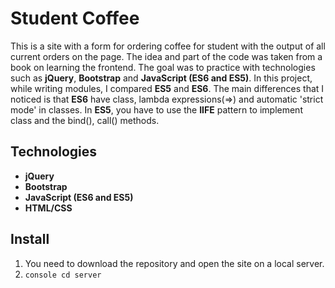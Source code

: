 # Student Coffee
This is a site with a form for ordering coffee for student with the output of all current orders on the page. The idea and part of the code was taken from a book on learning the frontend. The goal was to practice with technologies such as **jQuery**, **Bootstrap** and **JavaScript (ES6 and ES5)**. In this project, while writing modules, I compared **ES5** and **ES6**. The main differences that I noticed is that **ES6** have class, lambda expressions(=>) and automatic 'strict mode' in classes. In **ES5**, you have to use the **IIFE** pattern to implement class and the bind(), call() methods.

## Technologies
- **jQuery**
- **Bootstrap**
- **JavaScript (ES6 and ES5)**
- **HTML/CSS**


## Install
1. You need to download the repository and open the site on a local server.
2. ```console cd server ```